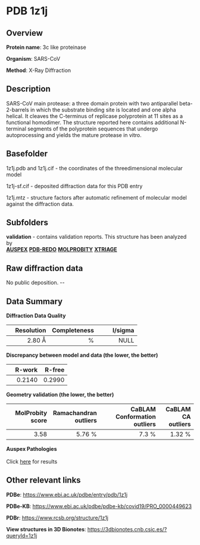 # PDB 1z1j

## Overview

**Protein name**: 3c like proteinase

**Organism**: SARS-CoV

**Method**: X-Ray Diffraction

## Description

SARS-CoV main protease: a three domain protein with two antiparallel beta-2-barrels in which the substrate binding site is located and one alpha helical. It cleaves the C-terminus of replicase polyprotein at 11 sites as a functional homodimer. The structure reported here contains additional N-terminal segments of the polyprotein sequences that undergo autoprocessing and yields the mature protease in vitro.

## Basefolder

1z1j.pdb and 1z1j.cif - the coordinates of the threedimensional molecular model

1z1j-sf.cif - deposited diffraction data for this PDB entry

1z1j.mtz - structure factors after automatic refinement of molecular model against the diffraction data.

## Subfolders





**validation** - contains validation reports. This structure has been analyzed by <br>[**AUSPEX**](https://github.com/thorn-lab/coronavirus_structural_task_force/tree/master/pdb/3c_like_proteinase/SARS-CoV/1z1j/validation/auspex) [**PDB-REDO**](https://github.com/thorn-lab/coronavirus_structural_task_force/tree/master/pdb/3c_like_proteinase/SARS-CoV/1z1j/validation/pdb-redo) [**MOLPROBITY**](https://github.com/thorn-lab/coronavirus_structural_task_force/tree/master/pdb/3c_like_proteinase/SARS-CoV/1z1j/validation/molprobity) [**XTRIAGE**](https://github.com/thorn-lab/coronavirus_structural_task_force/blob/master/pdb/3c_like_proteinase/SARS-CoV/1z1j/validation/Xtriage_output.log)   



## Raw diffraction data

No public deposition. --<br> 

## Data Summary
**Diffraction Data Quality**

|   | Resolution | Completeness| I/sigma |
|---|-------------:|----------------:|--------------:|
|   |2.80 Å|      %|<img width=50/>NULL |

**Discrepancy between model and data (the lower, the better)**

|   | **R-work**| **R-free**   
|---|-------------:|----------------:|           
||  0.2140|  0.2990|

**Geometry validation (the lower, the better)**

|   |**MolProbity<br>score**| **Ramachandran<br>outliers** | **CaBLAM<br>Conformation outliers** | **CaBLAM<br>CA outliers** |
|---|-------------:|----------------:|----------------:|----------------:|
||  3.58|  5.76 %|7.3 %|1.32 %|

**Auspex Pathologies**<br> <br>Click [here](https://github.com/thorn-lab/coronavirus_structural_task_force/blob/master/pdb/3c_like_proteinase/SARS-CoV/1z1j/validation/auspex/1z1j_auspex_comments.txt)  for results

 



## Other relevant links 
**PDBe**:  https://www.ebi.ac.uk/pdbe/entry/pdb/1z1j

**PDBe-KB**: https://www.ebi.ac.uk/pdbe/pdbe-kb/covid19/PRO_0000449623 
 
**PDBr**: https://www.rcsb.org/structure/1z1j 

**View structures in 3D Bionotes**: https://3dbionotes.cnb.csic.es/?queryId=1z1j

